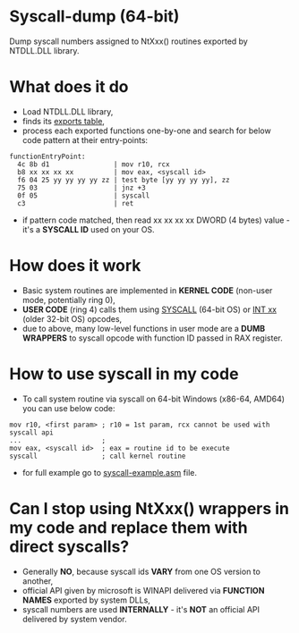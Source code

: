 # Syscall-dump (64-bit)
Dump syscall numbers assigned to NtXxx() routines exported by NTDLL.DLL library.

# What does it do
- Load NTDLL.DLL library,
- finds its [exports table](https://docs.microsoft.com/en-us/windows/win32/debug/pe-format#the-edata-section-image-only),
- process each exported functions one-by-one and search for below code pattern at their entry-points:

```
functionEntryPoint:
  4c 8b d1                | mov r10, rcx
  b8 xx xx xx xx          | mov eax, <syscall id>
  f6 04 25 yy yy yy yy zz | test byte [yy yy yy yy], zz
  75 03                   | jnz +3
  0f 05                   | syscall
  c3                      | ret
```
- if pattern code matched, then read xx xx xx xx DWORD (4 bytes) value - it's a **SYSCALL ID** used on your OS.

# How does it work
- Basic system routines are implemented in **KERNEL CODE** (non-user mode, potentially ring 0),
- **USER CODE** (ring 4) calls them using [SYSCALL](https://www.felixcloutier.com/x86/syscall) (64-bit OS) or [INT xx](https://www.felixcloutier.com/x86/intn:into:int3:int1) (older 32-bit OS) opcodes,
- due to above, many low-level functions in user mode are a **DUMB WRAPPERS** to syscall opcode with function ID passed in RAX register.

# How to use syscall in my code
- To call system routine via syscall on 64-bit Windows (x86-64, AMD64) you can use below code:
```
mov r10, <first param> ; r10 = 1st param, rcx cannot be used with syscall api
...                    ; 
mov eax, <syscall id>  ; eax = routine id to be execute
syscall                ; call kernel routine
```
- for full example go to [syscall-example.asm](syscall-example.asm) file.

# Can I stop using NtXxx() wrappers in my code and replace them with direct syscalls?
- Generally **NO**, because syscall ids **VARY** from one OS version to another,
- official API given by microsoft is WINAPI delivered via **FUNCTION NAMES** exported by system DLLs,
- syscall numbers are used **INTERNALLY** - it's **NOT** an official API delivered by system vendor.

